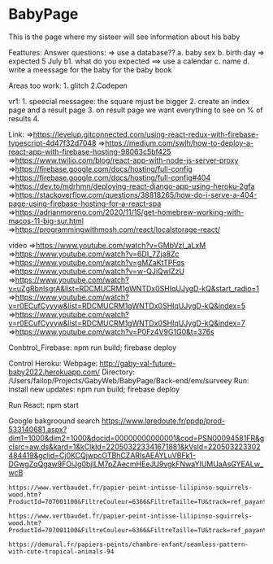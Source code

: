 # BabyPage

This is the page where my sisteer will see information about his baby

Feattures:
    Answer questions: => use a database??
        a. baby sex
        b. birth day => expected 5 July
            b1. what do you expected ==> use a calendar
        c. name
        d. write a meessage for the baby for the baby book

Areas too work:
    1. glitch
    2.Codepen

vr1:
    1. speecial messagee: the square mjust be bigger
    2. create an index page and a result page
    3. on result page we want everything to see on % of results
    4. 

Link:
    =>https://levelup.gitconnected.com/using-react-redux-with-firebase-typescript-4d47f32d7048
    =>https://medium.com/swlh/how-to-deploy-a-react-app-with-firebase-hosting-98063c5bf425
    =>https://www.twilio.com/blog/react-app-with-node-js-server-proxy
    =>https://firebase.google.com/docs/hosting/full-config
    =>https://firebase.google.com/docs/hosting/full-config#404
    =>https://dev.to/mdrhmn/deploying-react-django-app-using-heroku-2gfa
    =>https://stackoverflow.com/questions/38818265/how-do-i-serve-a-404-page-using-firebase-hosting-for-a-react-spa
    =>https://adrianmoreno.com/2020/11/15/get-homebrew-working-with-macos-11-big-sur.html
    =>https://programmingwithmosh.com/react/localstorage-react/

video
    =>https://www.youtube.com/watch?v=GMbVzl_aLxM
    =>https://www.youtube.com/watch?v=6DI_7Zja8Zc
    =>https://www.youtube.com/watch?v=gMZaKtTPFqs
    =>https://www.youtube.com/watch?v=w-QJiQwlZzU
    =>https://www.youtube.com/watch?v=uZgRbnIsgrA&list=RDCMUCRM1gWNTDx0SHIqUJygD-kQ&start_radio=1
    =>https://www.youtube.com/watch?v=r0ECufCyyyw&list=RDCMUCRM1gWNTDx0SHIqUJygD-kQ&index=5
    =>https://www.youtube.com/watch?v=r0ECufCyyyw&list=RDCMUCRM1gWNTDx0SHIqUJygD-kQ&index=7
    =>https://www.youtube.com/watch?v=P0Fz4V9G1G0&t=376s


Conbtrol_Firebase:
    npm run build; firebase deploy

Control Heroku:
    Webpage:
        http://gaby-val-future-baby2022.herokuapp.com/
    Directory: 
        /Users/failop/Projects/GabyWeb/BabyPage/Back-end/env/surveey
    Run:
        install new updates: npm run build; firebase deploy

Run React:
    npm start




Google bakgroound search
    https://www.laredoute.fr/ppdp/prod-533140681.aspx?dim1=1000&dim2=1000&docid=00000000000001&cod=PSN00094581FR&gclsrc=aw.ds&kard=1&kClkId=220503223341671881&kVsId=220503223302484419&gclid=Cj0KCQjwpcOTBhCZARIsAEAYLuVBFk1-DGwgZqQgaw9FOiJg0bjlLM7pZAecmHEeJU9vgkFNwaYIUMUaAsGYEALw_wcB

    https://www.vertbaudet.fr/papier-peint-intisse-lilipinso-squirrels-wood.htm?ProductId=707001100&FiltreCouleur=6366&FiltreTaille=TU&track=ref_payant&cmpid=SEM0295&kenshoo_ida=homekids&gclid=Cj0KCQjwpcOTBhCZARIsAEAYLuV8vmJILQy0tDZVb13hIjO7sqMWPA6kbGhP58ghIrtcxkaoVita6jgaAmxMEALw_wcB#&gid=1&pid=1

    https://www.vertbaudet.fr/papier-peint-intisse-lilipinso-squirrels-wood.htm?ProductId=707001100&FiltreCouleur=6366&FiltreTaille=TU&track=ref_payant&cmpid=SEM0295&kenshoo_ida=homekids&gclid=Cj0KCQjwpcOTBhCZARIsAEAYLuV8vmJILQy0tDZVb13hIjO7sqMWPA6kbGhP58ghIrtcxkaoVita6jgaAmxMEALw_wcB#&gid=1&pid=1

    https://demural.fr/papiers-peints/chambre-enfant/seamless-pattern-with-cute-tropical-animals-94

    



